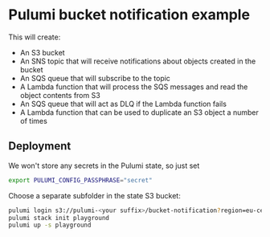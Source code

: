 # Pulumi bucket notification example

This will create:

* An S3 bucket
* An SNS topic that will receive notifications about objects created in the bucket
* An SQS queue that will subscribe to the topic
* A Lambda function that will process the SQS messages and read the object contents from S3
* An SQS queue that will act as DLQ if the Lambda function fails
* A Lambda function that can be used to duplicate an S3 object a number of times

## Deployment

We won't store any secrets in the Pulumi state, so just set

```bash
export PULUMI_CONFIG_PASSPHRASE="secret"
```

Choose a separate subfolder in the state S3 bucket:

```bash
pulumi login s3://pulumi-<your suffix>/bucket-notification?region=eu-central-1
pulumi stack init playground
pulumi up -s playground
```

